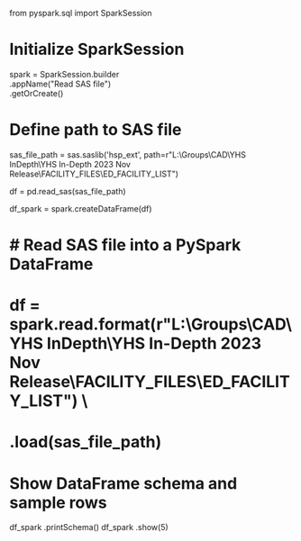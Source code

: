 from pyspark.sql import SparkSession

# Initialize SparkSession
spark = SparkSession.builder \
    .appName("Read SAS file") \
    .getOrCreate()

# Define path to SAS file
sas_file_path = sas.saslib('hsp_ext', path=r"L:\Groups\CAD\YHS InDepth\YHS In-Depth 2023 Nov Release\FACILITY_FILES\ED_FACILITY_LIST")

df = pd.read_sas(sas_file_path)

df_spark = spark.createDataFrame(df)

# # Read SAS file into a PySpark DataFrame
# df = spark.read.format(r"L:\Groups\CAD\YHS InDepth\YHS In-Depth 2023 Nov Release\FACILITY_FILES\ED_FACILITY_LIST") \
#     .load(sas_file_path)

# Show DataFrame schema and sample rows
df_spark .printSchema()
df_spark .show(5)


